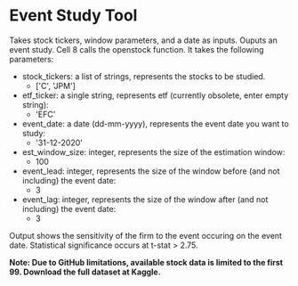 # Event Study Tool
Takes stock tickers, window parameters, and a date as inputs. Ouputs an event study. Cell 8 calls the openstock function. It takes the following parameters:

* stock_tickers: a list of strings, represents the stocks to be studied.
  * ['C', 'JPM']
* etf_ticker: a single string, represents etf (currently obsolete, enter empty string):
  * 'EFC'
* event_date: a date (dd-mm-yyyy), represents the event date you want to study:
  * '31-12-2020'
* est_window_size: integer, represents the size of the estimation window:
  * 100
* event_lead: integer, represents the size of the window before (and not including) the event date:
  * 3
* event_lag: integer, represents the size of the window after (and not including) the event date:
  * 3

Output shows the sensitivity of the firm to the event occuring on the event date. Statistical significance occurs at t-stat > 2.75.

**Note: Due to GitHub limitations, available stock data is limited to the first 99. Download the full dataset at Kaggle.**
